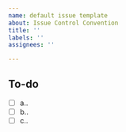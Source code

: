 ```yaml
---
name: default issue template
about: Issue Control Convention
title: ''
labels: ''
assignees: ''

---
```


## To-do

- [ ] a..
- [ ] b..
- [ ] c..

